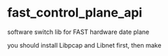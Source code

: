 # fast_control_plane_api
software switch lib for FAST hardware date plane

you should install Libpcap and Libnet first, then make
